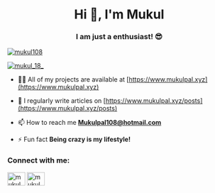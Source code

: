 <h1 align="center">Hi 👋, I'm Mukul</h1>
<h3 align="center">I am just a enthusiast! 😎</h3>

<p align="left"> <a href="https://github.com/ryo-ma/github-profile-trophy"><img src="https://github-profile-trophy.vercel.app/?username=mukul108" alt="mukul108" /></a> </p>

<p align="left"> <a href="https://twitter.com/mukul_18_" target="blank"><img src="https://img.shields.io/twitter/follow/mukul_18_?logo=twitter&style=for-the-badge" alt="mukul_18_" /></a> </p>

- 👨‍💻 All of my projects are available at [https://www.mukulpal.xyz](https://www.mukulpal.xyz)

- 📝 I regularly write articles on [https://www.mukulpal.xyz/posts](https://www.mukulpal.xyz/posts)

- 📫 How to reach me **Mukulpal108@hotmail.com**

- ⚡ Fun fact **Being crazy is my lifestyle!**

<h3 align="left">Connect with me:</h3>
<p align="left">
<a href="https://twitter.com/mukul_18_" target="blank"><img align="center" src="https://raw.githubusercontent.com/rahuldkjain/github-profile-readme-generator/master/src/images/icons/Social/twitter.svg" alt="mukul_18_" height="30" width="40" /></a>
<a href="https://instagram.com/mukulpal.xyz" target="blank"><img align="center" src="https://raw.githubusercontent.com/rahuldkjain/github-profile-readme-generator/master/src/images/icons/Social/instagram.svg" alt="mukulpal.xyz" height="30" width="40" /></a>
